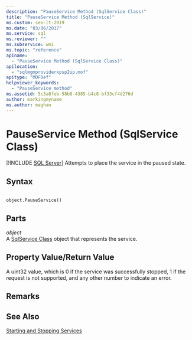 ```yaml
---
description: "PauseService Method (SqlService Class)"
title: "PauseService Method (SqlService)"
ms.custom: seo-lt-2019
ms.date: "03/06/2017"
ms.service: sql
ms.reviewer: ""
ms.subservice: wmi
ms.topic: "reference"
apiname: 
  - "PauseService Method (SqlService Class)"
apilocation: 
  - "sqlmgmproviderxpsp2up.mof"
apitype: "MOFDef"
helpviewer_keywords: 
  - "PauseService method"
ms.assetid: 5c3a8feb-58b8-4385-b4c8-bf33cf4d276d
author: markingmyname
ms.author: maghan
---
```

# PauseService Method (SqlService Class)
[!INCLUDE [SQL Server](../../../includes/applies-to-version/sqlserver.md)]
  Attempts to place the service in the paused state.  
  
## Syntax  
  
```  
  
object.PauseService()  
```  
  
## Parts  
 *object*  
 A [SqlService Class](../../../relational-databases/wmi-provider-configuration-classes/sqlservice-class/sqlservice-class.md) object that represents the service.  
  
## Property Value/Return Value  
 A uint32 value, which is 0 if the service was successfully stopped, 1 if the request is not supported, and any other number to indicate an error.  
  
## Remarks  
  
## See Also  
 [Starting and Stopping Services](https://technet.microsoft.com/library/ms174886\(v=sql.105\).aspx)  
  
  
